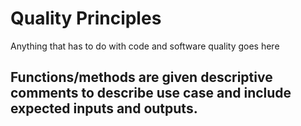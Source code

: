 # Quality Principles

Anything that has to do with code and software quality goes here

## Functions/methods are given descriptive comments to describe use case and include expected inputs and outputs.
